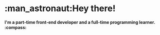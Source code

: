 
<h1>:man_astronaut:Hey there!</h1>
<h4>I'm a part-time front-end developer and a full-time programming learner. :compass:</h4>
